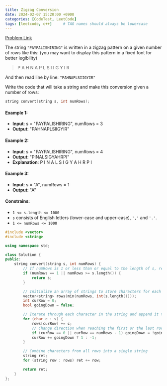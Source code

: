```yaml
---
title: Zigzag Conversion
date: 2024-02-07 15:20:00 +0900
categories: [CodeTest, LeetCode]
tags: [leetcode, c++]     # TAG names should always be lowercase
---
```


[Problem Link](https://leetcode.com/problems/zigzag-conversion)

The string `"PAYPALISHIRING"` is written in a zigzag pattern on a given number of rows like this: (you may want to display this pattern in a fixed font for better legibility)

> P   A   H   N
> A P L S I I G
> Y   I   R

And then read line by line: `"PAHNAPLSIIGYIR"`

Write the code that will take a string and make this conversion given a number of rows:
```c++
string convert(string s, int numRows);
```

#### Example 1:
* **Input**: s = "PAYPALISHIRING", numRows = 3
* **Output**: "PAHNAPLSIIGYIR"

#### Example 2:
* **Input**: s = "PAYPALISHIRING", numRows = 4
* **Output**: "PINALSIGYAHRPI"
* **Explanation**:
    P     I    N
    A   L S  I G
    Y A   H R
    P     I

#### Example 3:
* **Input**: s = "A", numRows = 1
* **Output**: "A"

#### Constrains:
* `1 <= s.length <= 1000`
* `s` consists of English letters (lower-case and upper-case), `','` and `'.'`.
* `1 <= numRows <= 1000`

```c++
#include <vector>
#include <string>

using namespace std;

class Solution {
public:
    string convert(string s, int numRows) {
        // If numRows is 1 or less than or equal to the length of s, return s as is
        if (numRows == 1 || numRows >= s.length()) {
            return s;
        }

        // Initialize an array of strings to store characters for each row
        vector<string> rows(min(numRows, int(s.length())));
        int curRow = 0;
        bool goingDown = false;

        // Iterate through each character in the string and append it to the appropriate row
        for (char c : s) {
            rows[curRow] += c;
            // Change direction when reaching the first or the last row
            if (curRow == 0 || curRow == numRows - 1) goingDown = !goingDown;
            curRow += goingDown ? 1 : -1;
        }

        // Combine characters from all rows into a single string
        string ret;
        for (string row : rows) ret += row;

        return ret;
    }
};
```